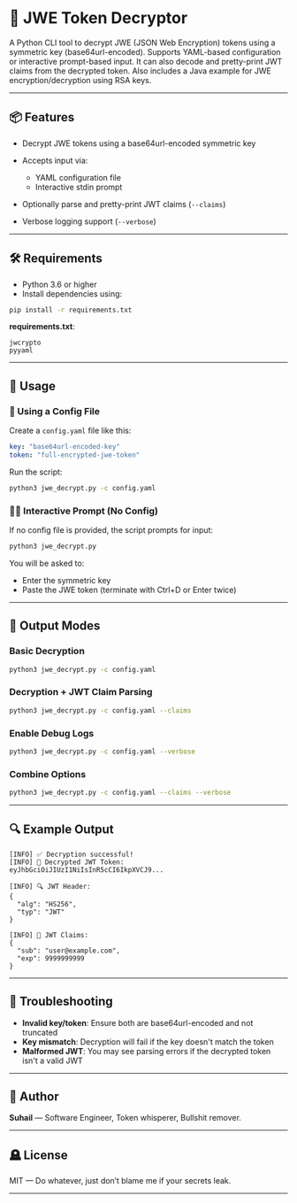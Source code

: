 # 🔐 JWE Token Decryptor

A Python CLI tool to decrypt JWE (JSON Web Encryption) tokens using a symmetric key (base64url-encoded). Supports YAML-based configuration or interactive prompt-based input. It can also decode and pretty-print JWT claims from the decrypted token. Also includes a Java example for JWE encryption/decryption using RSA keys.

---

## 📦 Features

- Decrypt JWE tokens using a base64url-encoded symmetric key
- Accepts input via:

  - YAML configuration file
  - Interactive stdin prompt

- Optionally parse and pretty-print JWT claims (`--claims`)
- Verbose logging support (`--verbose`)

---

## 🛠️ Requirements

- Python 3.6 or higher
- Install dependencies using:

```bash
pip install -r requirements.txt
```

**requirements.txt**:

```
jwcrypto
pyyaml
```

---

## 🚀 Usage

### 🔧 Using a Config File

Create a `config.yaml` file like this:

```yaml
key: "base64url-encoded-key"
token: "full-encrypted-jwe-token"
```

Run the script:

```bash
python3 jwe_decrypt.py -c config.yaml
```

### 🧑‍💻 Interactive Prompt (No Config)

If no config file is provided, the script prompts for input:

```bash
python3 jwe_decrypt.py
```

You will be asked to:

- Enter the symmetric key
- Paste the JWE token (terminate with Ctrl+D or Enter twice)

---

## 🧾 Output Modes

### Basic Decryption

```bash
python3 jwe_decrypt.py -c config.yaml
```

### Decryption + JWT Claim Parsing

```bash
python3 jwe_decrypt.py -c config.yaml --claims
```

### Enable Debug Logs

```bash
python3 jwe_decrypt.py -c config.yaml --verbose
```

### Combine Options

```bash
python3 jwe_decrypt.py -c config.yaml --claims --verbose
```

---

## 🔍 Example Output

```
[INFO] ✅ Decryption successful!
[INFO] 🪪 Decrypted JWT Token:
eyJhbGciOiJIUzI1NiIsInR5cCI6IkpXVCJ9...

[INFO] 🔍 JWT Header:
{
  "alg": "HS256",
  "typ": "JWT"
}

[INFO] 📜 JWT Claims:
{
  "sub": "user@example.com",
  "exp": 9999999999
}
```

---

## 🧯 Troubleshooting

- **Invalid key/token**: Ensure both are base64url-encoded and not truncated
- **Key mismatch**: Decryption will fail if the key doesn't match the token
- **Malformed JWT**: You may see parsing errors if the decrypted token isn't a valid JWT

---

## 🧙 Author

**Suhail** — Software Engineer, Token whisperer, Bullshit remover.

---

## 🪦 License

MIT — Do whatever, just don’t blame me if your secrets leak.

---
